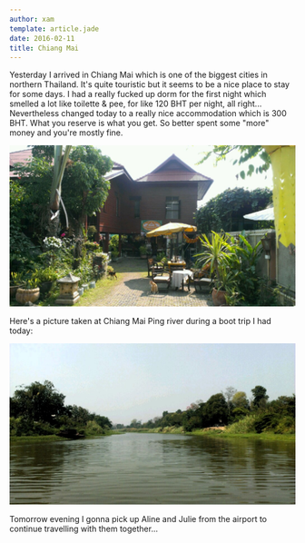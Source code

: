```yaml
---
author: xam
template: article.jade
date: 2016-02-11
title: Chiang Mai
---
```


Yesterday I arrived in Chiang Mai which is one of the biggest cities in northern Thailand. It's quite touristic but it seems to be a nice place to stay for some days. I had a really fucked up dorm for the first night which smelled a lot like toilette & pee, for like 120 BHT per night, all right... Nevertheless changed today to a really nice accommodation which is 300 BHT. What you reserve is what you get. So better spent some "more" money and you're mostly fine.

![Photo](IMAG0530-1024x577.jpg)

Here's a picture taken at Chiang Mai Ping river during a boot trip I had today:

![Photo](IMAG0546-1024x577.jpg)

Tomorrow evening I gonna pick up Aline and Julie from the airport to continue travelling with them together...

